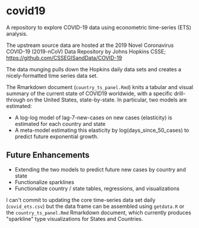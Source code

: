 # covid19

A repository to explore COVID-19 data using econometric time-series (ETS) analysis.

The upstream source data are hosted at the 2019 Novel Coronavirus COVID-19 (2019-nCoV) Data Repository by Johns Hopkins CSSE; https://github.com/CSSEGISandData/COVID-19

The data munging pulls down the Hopkins daily data sets and creates a nicely-formatted time series data set.

The Rmarkdown document (`country_ts_panel.Rmd`) knits a tabular and visual summary of the current state of COVID19 worldwide, with a specific drill-through on the United States, state-by-state. In particular, two models are estimated:

* A log-log model of lag-7-new-cases on new cases (elasticity) is estimated for each country and state
* A meta-model estimating this elasticity by log(days_since_50_cases) to predict future exponential growth.

## Future Enhancements

* Extending the two models to predict future new cases by country and state
* Functionalize sparklines
* Functionalize country / state tables, regressions, and visualizations

I can't commit to updating the core time-series data set daily (`covid_ets.csv`) but the data frame can be assembled using `getdata.R` or the `country_ts_panel.Rmd` Rmarkdown document, which currently produces "sparkline" type visualizations for States and Countries.
